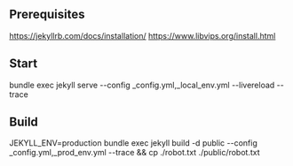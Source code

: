 ## Prerequisites

https://jekyllrb.com/docs/installation/
https://www.libvips.org/install.html

## Start

bundle exec jekyll serve --config \_config.yml,\_local_env.yml --livereload --trace

## Build

JEKYLL_ENV=production bundle exec jekyll build -d public --config \_config.yml,\_prod_env.yml --trace && cp ./robot.txt ./public/robot.txt
